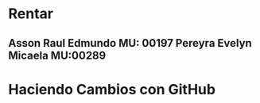 # Rentar

Asson Raul Edmundo MU: 00197
Pereyra Evelyn Micaela MU:00289
---------------------------------------------
# Haciendo Cambios con GitHub